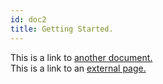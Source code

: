 ```yaml
---
id: doc2
title: Getting Started.
---
```


This is a link to [another document.](doc3.md)  
This is a link to an [external page.](http://www.example.com)
